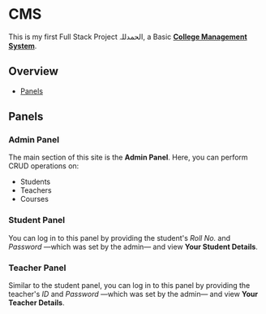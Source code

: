 # CMS
This is my first Full Stack Project الحمدللہ, a Basic [**College Management System**](https://cms-abulkalam.vercel.app/).
## Overview
* [Panels](https://github.com/Abulkalam-Asif/Currency-Exchange-Calculator#admin-panel)
## Panels
  ### Admin Panel
  The main section of this site is the **Admin Panel**. Here, you can perform CRUD operations on:
  * Students
  * Teachers
  * Courses
  ### Student Panel
  You can log in to this panel by providing the student's *Roll No.* and *Password* —which was set by the admin— and view **Your Student Details**.
  ### Teacher Panel
  Similar to the student panel, you can log in to this panel by providing the teacher's *ID* and *Password* —which was set by the admin— and view **Your Teacher Details**.
